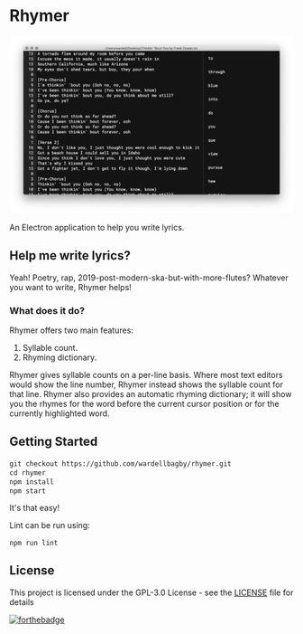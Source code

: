 # Rhymer
![rhymer](rhymer.png)

An Electron application to help you write lyrics.

## Help me write lyrics?

Yeah! Poetry, rap, 2019-post-modern-ska-but-with-more-flutes? Whatever you want to write, Rhymer helps!

### What does it do?

Rhymer offers two main features:

1. Syllable count.
2. Rhyming dictionary.

Rhymer gives syllable counts on a per-line basis. Where most text editors would show the line number, Rhymer instead shows the syllable count for that line. Rhymer also provides an automatic rhyming dictionary; it will show you the rhymes for the word before the current cursor position or for the currently highlighted word. 

## Getting Started

```
git checkout https://github.com/wardellbagby/rhymer.git
cd rhymer
npm install
npm start
```

It's that easy!

Lint can be run using:

```
npm run lint
```

## License

This project is licensed under the GPL-3.0 License - see the [LICENSE](LICENSE.md) file for details

[![forthebadge](https://forthebadge.com/images/badges/built-with-grammas-recipe.svg)](https://forthebadge.com)
